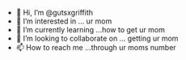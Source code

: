 - 👋 Hi, I’m @gutsxgriffith
- 👀 I’m interested in ... ur mom
- 🌱 I’m currently learning ...how to get ur mom
- 💞️ I’m looking to collaborate on ... getting ur mom
- 📫 How to reach me ...through ur moms number

<!---
gutsxgriffith/gutsxgriffith is a ✨ special ✨ repository because its `README.md` (this file) appears on your GitHub profile.
You can click the Preview link to take a look at your changes.
--->

